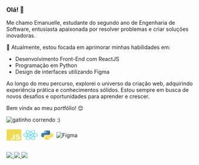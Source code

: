 ### Olá! 👋
Me chamo Emanuelle, estudante do segundo ano de Engenharia de Software, entusiasta apaixonada por resolver problemas e criar soluções inovadoras. 

🚀 Atualmente, estou focada em aprimorar minhas habilidades em:
- Desenvolvimento Front-End com ReactJS
- Programação em Python
- Design de interfaces utilizando Figma

Ao longo do meu percurso, explorei o universo da criação web, adquirindo experiência prática e conhecimentos sólidos. Estou sempre em busca de novos desafios e oportunidades para aprender e crescer.

Bem vindx ao meu portfólio! 😊

<img src="https://66.media.tumblr.com/b1ad91b5fa08a0723d0c18db6d7fb6a7/tumblr_mmbekl0nCq1rfjowdo1_500.gif" alt="gatinho correndo :)" width="300" height="200">

<div style="display: inline_block"><br>
  <img align="center" alt="JavaScript" height="30" width="40" src="https://raw.githubusercontent.com/devicons/devicon/master/icons/javascript/javascript-plain.svg">
  <img align="center" alt="ReactJS" height="30" width="40" src="https://raw.githubusercontent.com/devicons/devicon/master/icons/react/react-original.svg">
  <img align="center" alt="Python" height="30" width="40" src="https://raw.githubusercontent.com/devicons/devicon/master/icons/python/python-original.svg">
  <img align="center" alt="Figma" height="30" width="40" src="https://www.vectorlogo.zone/logos/figma/figma-icon.svg">
</div>

##

<div> 
  <a href="https://www.instagram.com/blooming.art.emma/" target="_blank">
    <img src="https://img.shields.io/badge/-Instagram-%23E4405F?style=for-the-badge&logo=instagram&logoColor=white" target="_blank">
  </a>
  <a href="mailto:emanuellesoares@gmail.com">
    <img src="https://img.shields.io/badge/-Gmail-%23333?style=for-the-badge&logo=gmail&logoColor=white" target="_blank">
  </a>
  <a href="https://www.linkedin.com/in/emanuelle-soares-666919245/" target="_blank">
    <img src="https://img.shields.io/badge/-LinkedIn-%230077B5?style=for-the-badge&logo=linkedin&logoColor=white" target="_blank">
  </a>
</div>
